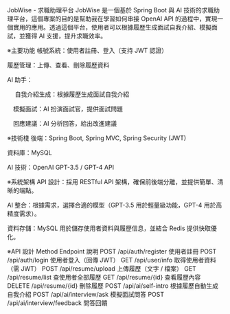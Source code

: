 JobWise - 求職助理平台
JobWise 是一個基於 Spring Boot 與 AI 技術的求職助理平台，這個專案的目的是幫助我在學習如何串接 OpenAI API 的過程中，實現一個實用的應用。透過這個平台，使用者可以根據履歷生成面試自我介紹、模擬面試，並獲得 AI 支援，提升求職效率。

※主要功能
帳號系統：使用者註冊、登入（支持 JWT 認證）

履歷管理：上傳、查看、刪除履歷資料

AI 助手：

　  自我介紹生成：根據履歷生成面試自我介紹
  
  　模擬面試：AI 扮演面試官，提供面試問題

  　回應建議：AI 分析回答，給出改進建議

※技術棧
後端：Spring Boot, Spring MVC, Spring Security (JWT)

資料庫：MySQL

AI 技術：OpenAI GPT-3.5 / GPT-4 API

※系統架構
API 設計：採用 RESTful API 架構，確保前後端分離，並提供簡單、清晰的端點。

AI 整合：根據需求，選擇合適的模型（GPT-3.5 用於輕量級功能，GPT-4 用於高精度需求）。

資料存儲：MySQL 用於儲存使用者資料與履歷信息，並結合 Redis 提供快取優化。

※API 設計
Method	Endpoint	說明
POST	/api/auth/register	使用者註冊
POST	/api/auth/login	使用者登入（回傳 JWT）
GET	/api/user/info	取得使用者資料（需 JWT）
POST	/api/resume/upload	上傳履歷（文字 / 檔案）
GET	/api/resume/list	查使用者全部履歷
GET	/api/resume/{id}	查看履歷內容
DELETE	/api/resume/{id}	刪除履歷
POST	/api/ai/self-intro	根據履歷自動生成自我介紹
POST	/api/ai/interview/ask	模擬面試問答
POST	/api/ai/interview/feedback	問答回饋
